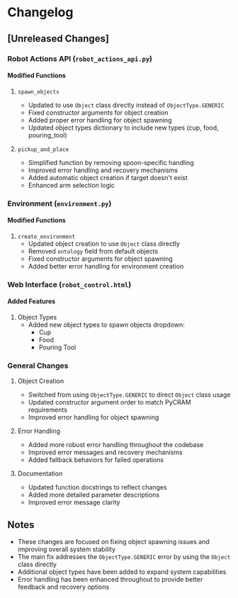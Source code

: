 # Changelog

## [Unreleased Changes]

### Robot Actions API (`robot_actions_api.py`)

#### Modified Functions
1. `spawn_objects`
   - Updated to use `Object` class directly instead of `ObjectType.GENERIC`
   - Fixed constructor arguments for object creation
   - Added proper error handling for object spawning
   - Updated object types dictionary to include new types (cup, food, pouring_tool)

2. `pickup_and_place`
   - Simplified function by removing spoon-specific handling
   - Improved error handling and recovery mechanisms
   - Added automatic object creation if target doesn't exist
   - Enhanced arm selection logic

### Environment (`environment.py`)

#### Modified Functions
1. `create_environment`
   - Updated object creation to use `Object` class directly
   - Removed `ontology` field from default objects
   - Fixed constructor arguments for object spawning
   - Added better error handling for environment creation

### Web Interface (`robot_control.html`)

#### Added Features
1. Object Types
   - Added new object types to spawn objects dropdown:
     - Cup
     - Food
     - Pouring Tool

### General Changes
1. Object Creation
   - Switched from using `ObjectType.GENERIC` to direct `Object` class usage
   - Updated constructor argument order to match PyCRAM requirements
   - Improved error handling for object spawning

2. Error Handling
   - Added more robust error handling throughout the codebase
   - Improved error messages and recovery mechanisms
   - Added fallback behaviors for failed operations

3. Documentation
   - Updated function docstrings to reflect changes
   - Added more detailed parameter descriptions
   - Improved error message clarity

## Notes
- These changes are focused on fixing object spawning issues and improving overall system stability
- The main fix addresses the `ObjectType.GENERIC` error by using the `Object` class directly
- Additional object types have been added to expand system capabilities
- Error handling has been enhanced throughout to provide better feedback and recovery options 